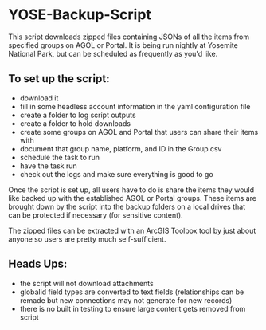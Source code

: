 # YOSE-Backup-Script
This script downloads zipped files containing JSONs of all the items from specified groups on AGOL or Portal. 
It is being run nightly at Yosemite National Park, but can be scheduled as frequently as you'd like.

## To set up the script:
  - download it
  - fill in some headless account information in the yaml configuration file
  - create a folder to log script outputs
  - create a folder to hold downloads
  - create some groups on AGOL and Portal that users can share their items with
  - document that group name, platform, and ID in the Group csv
  - schedule the task to run
  - have the task run
  - check out the logs and make sure everything is good to go

Once the script is set up, all users have to do is share the items they would like backed up with the established AGOL or Portal groups.
These items are brought down by the script into the backup folders on a local drives that can be protected if necessary (for sensitive content).

The zipped files can be extracted with an ArcGIS Toolbox tool by just about anyone so users are pretty much self-sufficient.

## Heads Ups:
  - the script will not download attachments
  - globalid field types are converted to text fields (relationships can be remade but new connections may not generate for new records)
  - there is no built in testing to ensure large content gets removed from script
